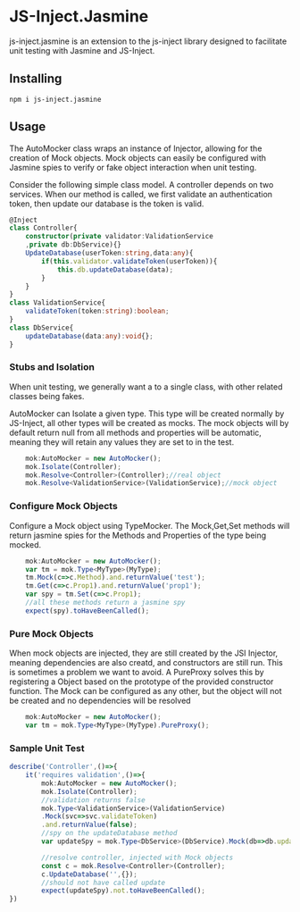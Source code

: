 # JS-Inject.Jasmine
js-inject.jasmine is an extension to the js-inject library designed to facilitate unit testing with Jasmine and JS-Inject.
## Installing
```shell
npm i js-inject.jasmine
```

## Usage
The AutoMocker class wraps an instance of Injector, allowing for the creation of Mock objects.  Mock objects can easily be configured with Jasmine spies to verify or fake object interaction when unit testing.

Consider the following simple class model. A controller depends on two services.  When our method is called, we first validate an authentication token, then update our database is the token is valid.

```typescript
@Inject
class Controller{
    constructor(private validator:ValidationService
    ,private db:DbService){}
    UpdateDatabase(userToken:string,data:any){
        if(this.validator.validateToken(userToken)){
            this.db.updateDatabase(data);
        }
    }
}
class ValidationService{
    validateToken(token:string):boolean;
}
class DbService{
    updateDatabase(data:any):void{};
}
```

### Stubs and Isolation
When unit testing, we generally want a to a single class, with other related classes being fakes.

AutoMocker can Isolate a given type. This type will be created normally by JS-Inject, all other types will be created as mocks.  The mock objects will by default return null from all methods and properties will be automatic, meaning they will retain any values they are set to in the test.

```typescript 
    mok:AutoMocker = new AutoMocker();
    mok.Isolate(Controller); 
    mok.Resolve<Controller>(Controller);//real object
    mok.Resolve<ValidationService>(ValidationService);//mock object   
```

### Configure Mock Objects
Configure a Mock object using TypeMocker<T>. The Mock,Get,Set methods will return jasmine spies for the Methods and Properties of the type being mocked.

```typescript 
    mok:AutoMocker = new AutoMocker();
    var tm = mok.Type<MyType>(MyType);
    tm.Mock(c=>c.Method).and.returnValue('test');
    tm.Get(c=>c.Prop1).and.returnValue('prop1');
    var spy = tm.Set(c=>c.Prop1);
    //all these methods return a jasmine spy
    expect(spy).toHaveBeenCalled();
```

### Pure Mock Objects
When mock objects are injected, they are still created by the JSI Injector, meaning dependencies are also creatd, and constructors are still run.  This is sometimes a problem we want to avoid.  A PureProxy solves this by registering a Object based on the prototype of the provided constructor function. The Mock can be configured as any other, but the object will not be created and no dependencies will be resolved

```typescript
    mok:AutoMocker = new AutoMocker();
    var tm = mok.Type<MyType>(MyType).PureProxy();
```

### Sample Unit Test
```typescript
describe('Controller',()=>{
    it('requires validation',()=>{
        mok:AutoMocker = new AutoMocker();
        mok.Isolate(Controller);    
        //validation returns false
        mok.Type<ValidationService>(ValidationService)
        .Mock(svc=>svc.validateToken)
        .and.returnValue(false);
        //spy on the updateDatabase method
        var updateSpy = mok.Type<DbService>(DbService).Mock(db=>db.updateDatabsae);

        //resolve controller, injected with Mock objects
        const c = mok.Resolve<Controller>(Controller);
        c.UpdateDatabase('',{});
        //should not have called update
        expect(updateSpy).not.toHaveBeenCalled();
})
```